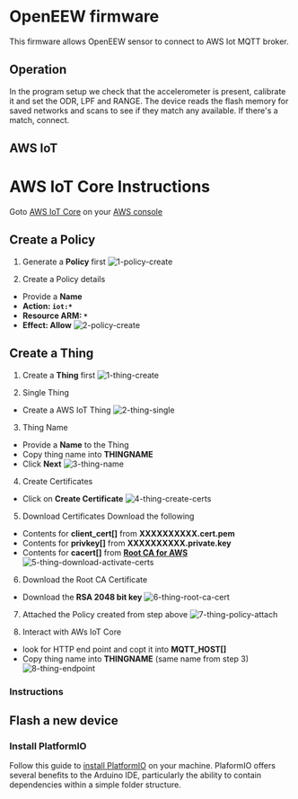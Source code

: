 # OpenEEW firmware
This firmware allows OpenEEW sensor to connect to AWS Iot MQTT broker.

## Operation
In the program setup we check that the accelerometer is present, calibrate it and set the ODR, LPF and RANGE. The device reads the flash memory for saved networks and scans to see if they match any available. If there's a match, connect.

## AWS IoT
# AWS IoT Core Instructions

Goto [AWS IoT Core](https://console.aws.amazon.com/iot) on your [AWS console](https://console.aws.amazon.com)

## Create a Policy

1. Generate a **Policy** first
![1-policy-create](https://github.com/debsahu/ESP-MQTT-AWS-IoT-Core/blob/master/doc/1-policy-create.png)

2. Create a Policy details
- Provide a **Name**
- **Action: `iot:*`**
- **Resource ARM: `*`**
- **Effect: Allow**
![2-policy-create](https://github.com/debsahu/ESP-MQTT-AWS-IoT-Core/blob/master/doc/2-policy-create.png)

## Create a Thing

1. Create a **Thing** first
![1-thing-create](https://github.com/debsahu/ESP-MQTT-AWS-IoT-Core/blob/master/doc/1-thing-create.png)

2. Single Thing
- Create a AWS IoT Thing
![2-thing-single](https://github.com/debsahu/ESP-MQTT-AWS-IoT-Core/blob/master/doc/2-thing-single.png)

3. Thing Name
- Provide a **Name** to the Thing
- Copy thing name into **THINGNAME**
- Click **Next**
![3-thing-name](https://github.com/debsahu/ESP-MQTT-AWS-IoT-Core/blob/master/doc/3-thing-name.png)

4. Create Certificates
- Click on **Create Certificate**
![4-thing-create-certs](https://github.com/debsahu/ESP-MQTT-AWS-IoT-Core/blob/master/doc/4-thing-create-certs.png)

5. Download Certificates
Download the following
- Contents for **client_cert[]** from **XXXXXXXXXX.cert.pem**
- Contents for **privkey[]** from **XXXXXXXXXX.private.key**
- Contents for **cacert[]** from **[Root CA for AWS](https://docs.aws.amazon.com/iot/latest/developerguide/managing-device-certs.html#server-authentication)**
![5-thing-download-activate-certs](https://github.com/debsahu/ESP-MQTT-AWS-IoT-Core/blob/master/doc/5-thing-download-activate-certs.png)

6. Download the Root CA Certificate
- Download the **RSA 2048 bit key**
![6-thing-root-ca-cert](https://github.com/debsahu/ESP-MQTT-AWS-IoT-Core/blob/master/doc/6-thing-root-ca-cert.png)

7. Attached the Policy created from step above
![7-thing-policy-attach](https://github.com/debsahu/ESP-MQTT-AWS-IoT-Core/blob/master/doc/7-thing-policy-attach.png)

8. Interact with AWs IoT Core
- look for HTTP end point and copt it into **MQTT_HOST[]**
- Copy thing name into **THINGNAME** (same name from step 3)
![8-thing-endpoint](https://github.com/debsahu/ESP-MQTT-AWS-IoT-Core/blob/master/doc/8-thing-endpoint.png)

### Instructions



## Flash a new device


### Install PlatformIO

Follow this guide to [install PlatformIO](https://docs.platformio.org/en/latest/integration/ide/vscode.html#installation) on your machine. PlaformIO offers several benefits to the Arduino IDE, particularly the ability to contain dependencies within a simple folder structure.
